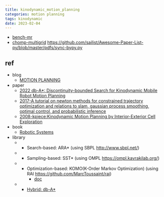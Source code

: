 ```yaml
---
title: kinodynamic_motion_planning
categories: motion planning
tags: kinodynamic
date: 2023-02-04
---  
```



- [bench-mr](https://github.com/robot-motion/bench-mr)
- [chomp-multigrid](https://github.com/eric-heiden/chomp-multigrid/tree/4cd8abef27e51204a0cdd2b3ce411b88eee411c0)
https://github.com/sailist/Awesome-Paper-List-py/blob/master/pdfs/sync-bypy.py
## ref

- blog
    - [MOTION PLANNING](http://motion.cs.illinois.edu/RoboticSystems/PlanningWithDynamicsAndUncertainty.html)
- paper
    - [2022 db-A*: Discontinuity-bounded Search for Kinodynamic Mobile Robot Motion Planning](https://arxiv.org/abs/2203.11108)
    - [2017-A tutorial on newton methods for constrained trajectory optimization and relations to slam, gaussian process smoothing, optimal control, and probabilistic inference](https://argmin.lis.tu-berlin.de/papers/17-toussaint-Newton.pdf)
    - [2008-kpiece:Kinodynamic Motion Planning by Interior-Exterior Cell Exploration](https://ioan.sucan.ro/files/pubs/wafr2008.pdf)
- book
    - [Robotic Systems](https://motion.cs.illinois.edu/RoboticSystems/)
- library
    - * Search-based: ARA* (using SBPL http://www.sbpl.net/)
    - * Sampling-based: SST* (using OMPL https://ompl.kavrakilab.org/)
    - * Optimization-based: KOMO(K-Order Markov Optimization) (using RAI https://github.com/MarcToussaint/rai)
        - [doc](https://github.com/MarcToussaint/rai/wiki)
    - * [Hybrid: db-A*](https://github.com/IMRCLab/kinodynamic-motion-planning-benchmark)